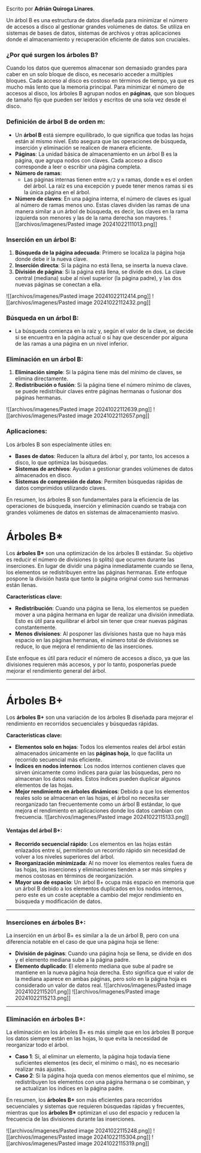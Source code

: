Escrito por **Adrián Quiroga Linares**.

Un árbol B es una estructura de datos diseñada para minimizar el número de accesos a disco al gestionar grandes volúmenes de datos. Se utiliza en sistemas de bases de datos, sistemas de archivos y otras aplicaciones donde el almacenamiento y recuperación eficiente de datos son cruciales.

### ¿Por qué surgen los árboles B?
Cuando los datos que queremos almacenar son demasiado grandes para caber en un solo bloque de disco, es necesario acceder a múltiples bloques. Cada acceso al disco es costoso en términos de tiempo, ya que es mucho más lento que la memoria principal. Para minimizar el número de accesos al disco, los árboles B agrupan nodos en **páginas**, que son bloques de tamaño fijo que pueden ser leídos y escritos de una sola vez desde el disco. 

### Definición de árbol B de orden m:
- Un **árbol B** está siempre equilibrado, lo que significa que todas las hojas están al mismo nivel. Esto asegura que las operaciones de búsqueda, inserción y eliminación se realicen de manera eficiente.
- **Páginas**: La unidad básica de almacenamiento en un árbol B es la página, que agrupa nodos con claves. Cada acceso a disco corresponde a leer o escribir una página completa.
- **Número de ramas**:
  - Las páginas internas tienen entre `m/2` y `m` ramas, donde `m` es el orden del árbol. La raíz es una excepción y puede tener menos ramas si es la única página en el árbol.
- **Número de claves**: En una página interna, el número de claves es igual al número de ramas menos uno. Estas claves dividen las ramas de una manera similar a un árbol de búsqueda, es decir, las claves en la rama izquierda son menores y las de la rama derecha son mayores.
![[archivos/imagenes/Pasted image 20241022111013.png]]
### Inserción en un árbol B:
1. **Búsqueda de la página adecuada**: Primero se localiza la página hoja donde debe ir la nueva clave.
2. **Inserción directa**: Si la página no está llena, se inserta la nueva clave.
3. **División de página**: Si la página está llena, se divide en dos. La clave central (mediana) sube al nivel superior (la página padre), y las dos nuevas páginas se conectan a ella.

![[archivos/imagenes/Pasted image 20241022112414.png]]
![[archivos/imagenes/Pasted image 20241022112432.png]]
### Búsqueda en un árbol B:
- La búsqueda comienza en la raíz y, según el valor de la clave, se decide si se encuentra en la página actual o si hay que descender por alguna de las ramas a una página en un nivel inferior.

### Eliminación en un árbol B:
1. **Eliminación simple**: Si la página tiene más del mínimo de claves, se elimina directamente.
2. **Redistribución o fusión**: Si la página tiene el número mínimo de claves, se puede redistribuir claves entre páginas hermanas o fusionar dos páginas hermanas.

![[archivos/imagenes/Pasted image 20241022112639.png]]
![[archivos/imagenes/Pasted image 20241022112657.png]]
### Aplicaciones:
Los árboles B son especialmente útiles en:
- **Bases de datos**: Reducen la altura del árbol y, por tanto, los accesos a disco, lo que optimiza las búsquedas.
- **Sistemas de archivos**: Ayudan a gestionar grandes volúmenes de datos almacenados en disco.
- **Sistemas de compresión de datos**: Permiten búsquedas rápidas de datos comprimidos utilizando claves.

En resumen, los árboles B son fundamentales para la eficiencia de las operaciones de búsqueda, inserción y eliminación cuando se trabaja con grandes volúmenes de datos en sistemas de almacenamiento masivo.

# Árboles B* 
Los **árboles B\*** son una optimización de los árboles B estándar. Su objetivo es reducir el número de divisiones (o splits) que ocurren durante las inserciones. En lugar de dividir una página inmediatamente cuando se llena, los elementos se redistribuyen entre las páginas hermanas. Este enfoque pospone la división hasta que tanto la página original como sus hermanas están llenas.

**Características clave:**
- **Redistribución**: Cuando una página se llena, los elementos se pueden mover a una página hermana en lugar de realizar una división inmediata. Esto es útil para equilibrar el árbol sin tener que crear nuevas páginas constantemente.
- **Menos divisiones**: Al posponer las divisiones hasta que no haya más espacio en las páginas hermanas, el número total de divisiones se reduce, lo que mejora el rendimiento de las inserciones.

Este enfoque es útil para reducir el número de accesos a disco, ya que las divisiones requieren más accesos, y por lo tanto, posponerlas puede mejorar el rendimiento general del árbol.

---

# Árboles B+
Los **árboles B+** son una variación de los árboles B diseñada para mejorar el rendimiento en recorridos secuenciales y búsquedas rápidas.

**Características clave:**
- **Elementos solo en hojas**: Todos los elementos reales del árbol están almacenados únicamente en las **páginas hoja**, lo que facilita un recorrido secuencial más eficiente. 
- **Índices en nodos internos**: Los nodos internos contienen claves que sirven únicamente como índices para guiar las búsquedas, pero no almacenan los datos reales. Estos índices pueden duplicar algunos elementos de las hojas.
- **Mejor rendimiento en árboles dinámicos**: Debido a que los elementos reales solo se almacenan en las hojas, el árbol no necesita ser reorganizado tan frecuentemente como un árbol B estándar, lo que mejora el rendimiento en aplicaciones donde los datos cambian con frecuencia.
![[archivos/imagenes/Pasted image 20241022115133.png]]
#### Ventajas del árbol B+:
- **Recorrido secuencial rápido**: Los elementos en las hojas están enlazados entre sí, permitiendo un recorrido rápido sin necesidad de volver a los niveles superiores del árbol.
- **Reorganización minimizada**: Al no mover los elementos reales fuera de las hojas, las inserciones y eliminaciones tienden a ser más simples y menos costosas en términos de reorganización.
- **Mayor uso de espacio**: Un árbol B+ ocupa más espacio en memoria que un árbol B debido a los elementos duplicados en los nodos internos, pero este es un coste aceptable a cambio del mejor rendimiento en búsqueda y modificación de datos.

---

### Inserciones en árboles B+:
La inserción en un árbol B+ es similar a la de un árbol B, pero con una diferencia notable en el caso de que una página hoja se llene:
- **División de páginas**: Cuando una página hoja se llena, se divide en dos y el elemento mediana sube a la página padre.
- **Elemento duplicado**: El elemento mediana que sube al padre se mantiene en la nueva página hoja derecha. Esto significa que el valor de la mediana aparece en ambas páginas, pero solo en la página hoja es considerado un valor de datos real.
![[archivos/imagenes/Pasted image 20241022115201.png]]
![[archivos/imagenes/Pasted image 20241022115213.png]]
---

### Eliminación en árboles B+:
La eliminación en los árboles B+ es más simple que en los árboles B porque los datos siempre están en las hojas, lo que evita la necesidad de reorganizar todo el árbol.
- **Caso 1**: Si, al eliminar un elemento, la página hoja todavía tiene suficientes elementos (es decir, el mínimo o más), no es necesario realizar más ajustes.
- **Caso 2**: Si la página hoja queda con menos elementos que el mínimo, se redistribuyen los elementos con una página hermana o se combinan, y se actualizan los índices en la página padre.

En resumen, los **árboles B+** son más eficientes para recorridos secuenciales y sistemas que requieren búsquedas rápidas y frecuentes, mientras que los **árboles B\*** optimizan el uso del espacio y reducen la frecuencia de las divisiones durante las inserciones.

![[archivos/imagenes/Pasted image 20241022115248.png]]
![[archivos/imagenes/Pasted image 20241022115304.png]]
![[archivos/imagenes/Pasted image 20241022115319.png]]